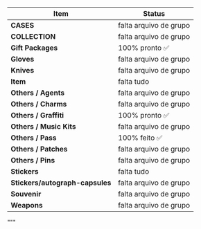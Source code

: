 | Item                   | Status               |
|------------------------|----------------------|
| **CASES**              | falta arquivo de grupo |
| **COLLECTION**         | falta arquivo de grupo |
| **Gift Packages**      | 100% pronto ✅       |
| **Gloves**             | falta arquivo de grupo |
| **Knives**             | falta arquivo de grupo |
| **Item**               | falta tudo          |
| **Others / Agents**    | falta arquivo de grupo |
| **Others / Charms**    | falta arquivo de grupo |
| **Others / Graffiti**  | 100% pronto ✅       |
| **Others / Music Kits**| falta arquivo de grupo |
| **Others / Pass**      | 100% feito ✅        |
| **Others / Patches**   | falta arquivo de grupo         |
| **Others / Pins**      | falta arquivo de grupo          |
| **Stickers**           | falta tudo          |
| **Stickers/autograph-capsules** | falta arquivo de grupo |
| **Souvenir**           | falta arquivo de grupo |
| **Weapons**            | falta arquivo de grupo |
"""